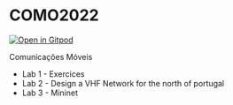 # COMO2022

[![Open in Gitpod](https://gitpod.io/button/open-in-gitpod.svg)](https://gitpod.io/#https://github.com/martinhofigueiredo/COMO2022)

Comunicações Móveis
- Lab 1 - Exercices
- Lab 2 - Design a VHF Network for the north of portugal
- Lab 3 - Mininet

